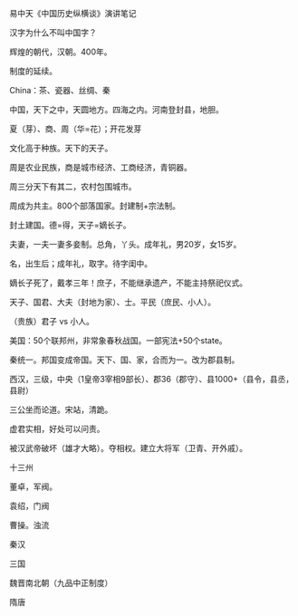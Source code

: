 易中天《中国历史纵横谈》演讲笔记



汉字为什么不叫中国字？

辉煌的朝代，汉朝。400年。

制度的延续。

China：茶、瓷器、丝绸、秦

中国，天下之中，天圆地方。四海之内。河南登封县，地胆。



夏（芽）、商、周（华=花）；开花发芽

文化高于种族。天下的天子。

周是农业民族，商是城市经济、工商经济，青铜器。

周三分天下有其二，农村包围城市。

周成为共主。800个部落国家。封建制+宗法制。

封土建国。德=得，天子=嫡长子。

夫妻，一夫一妻多妾制。总角，丫头。成年礼，男20岁，女15岁。

名，出生后；成年礼，取字。待字闺中。

嫡长子死了，戴孝三年！庶子，不能继承遗产，不能主持祭祀仪式。



天子、国君、大夫（封地为家）、士。平民（庶民、小人）。

（贵族）君子 vs 小人。

美国：50个联邦州，非常象春秋战国。一部宪法+50个state。

秦统一。邦国变成帝国。天下、国、家，合而为一。改为郡县制。

西汉，三级，中央（1皇帝3宰相9部长）、郡36（郡守）、县1000+（县令，县丞，县尉）

三公坐而论道。宋站，清跪。

虚君实相，好处可以问责。

被汉武帝破坏（雄才大略）。夺相权。建立大将军（卫青、开外戚）。

十三州



董卓，军阀。

袁绍，门阀

曹操。浊流



秦汉

三国

魏晋南北朝（九品中正制度）

隋唐










